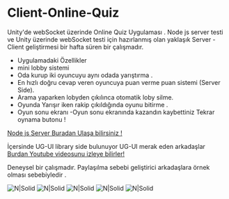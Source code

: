 # Client-Online-Quiz
 Unity'de webSocket üzerinde Online Quiz Uygulaması . Node js server testi ve Unity üzerinde webSocket testi için hazırlanmış olan yaklaşık Server - Client geliştirmesi bir hafta süren bir çalışmadır.
 - Uygulamadaki Özellikler
 - mini lobby sistemi 
 - Oda kurup iki oyuncuyu aynı odada yarıştırma .
 - En hızlı doğru cevap veren oyuncuya puan verme puan sistemi (Server Side).
 - Arama yaparken lobyden çıkılınca otomatik loby silme.
 - Oyunda Yarışır iken rakip çıkıldığında oyunu bitirme .
 - Oyun sonu ekranı -Oyun sonu ekranında kazandın kaybettiniz Tekrar oynama butonu !
 
 
 
[Node js Server Buradan Ulaşa bilirsiniz !](https://github.com/sunal/Server-NodeJs-Online-Quiz)

İçersinde UG-UI library side bulunuyor UG-UI merak eden arkadaşlar [Burdan Youtube videosunu izleye bilirler!](https://www.youtube.com/watch?v=5LBWgIa9qkY)

Deneysel bir çalışmadır.
Paylaşılma sebebi geliştirici arkadaşlara örnek olması sebebiyledir .


![N|Solid](https://github.com/sunal/Client-Online-Quiz/blob/main/ScreenShoot/OnlineQuize.png)
![N|Solid](https://github.com/sunal/Client-Online-Quiz/blob/main/ScreenShoot/OnlineQuize2.png)
![N|Solid](https://github.com/sunal/Client-Online-Quiz/blob/main/ScreenShoot/OnlineQuize3.png)
![N|Solid](https://github.com/sunal/Client-Online-Quiz/blob/main/ScreenShoot/OnlineQuize5.png)
![N|Solid](https://github.com/sunal/Client-Online-Quiz/blob/main/ScreenShoot/OnlineQuize6.png)



